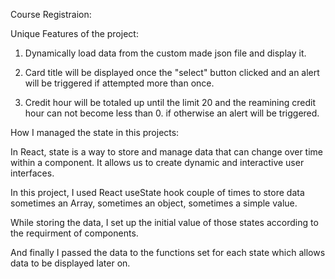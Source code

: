 <!--Add at least 3 Project features-->
Course Registraion:


Unique Features of the project:

1. Dynamically load data from the custom made json file and display it. 

2. Card title will be displayed once the "select" button clicked and an alert will be triggered if attempted more than once.

3. Credit hour will be totaled up until the limit 20 and the reamining credit hour can not become less than 0. if otherwise an alert will be triggered. 


How I managed the state in this projects: 

In React, state is a way to store and manage data that can change over time within a component. It allows us to create dynamic and interactive user interfaces.

In this project, I used React useState hook couple of times to store data sometimes an Array, sometimes an object, sometimes a simple value.

While storing the data, I set up the initial value of those states according to the requirment of components. 

And finally I passed the data to the functions set for each state which allows data to be displayed later on. 